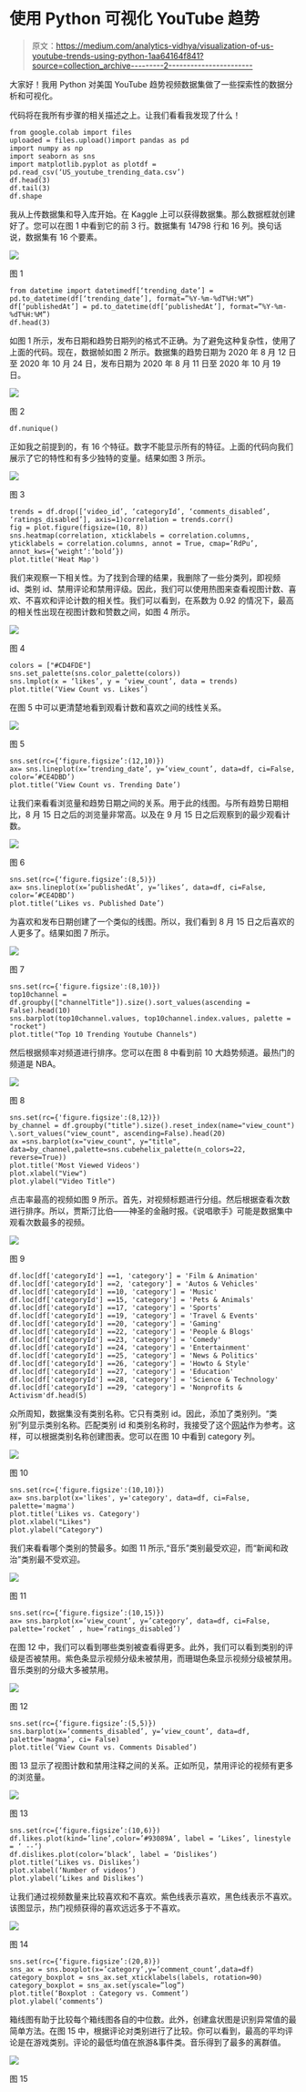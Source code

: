 # 使用 Python 可视化 YouTube 趋势

> 原文：<https://medium.com/analytics-vidhya/visualization-of-us-youtube-trends-using-python-1aa64164f841?source=collection_archive---------2----------------------->

大家好！我用 Python 对美国 YouTube 趋势视频数据集做了一些探索性的数据分析和可视化。

代码将在我所有步骤的相关描述之上。让我们看看我发现了什么！

```
from google.colab import files
uploaded = files.upload()import pandas as pd
import numpy as np
import seaborn as sns
import matplotlib.pyplot as plotdf = pd.read_csv(‘US_youtube_trending_data.csv’)
df.head(3)
df.tail(3)
df.shape
```

我从上传数据集和导入库开始。在 Kaggle 上可以获得数据集。那么数据框就创建好了。您可以在图 1 中看到它的前 3 行。数据集有 14798 行和 16 列。换句话说，数据集有 16 个要素。

![](img/3891bc3701971080ad5196132bb968ae.png)

图 1

```
from datetime import datetimedf[‘trending_date’] = pd.to_datetime(df[‘trending_date’], format=”%Y-%m-%dT%H:%M”)
df[‘publishedAt’] = pd.to_datetime(df[‘publishedAt’], format=”%Y-%m-%dT%H:%M”)
df.head(3)
```

如图 1 所示，发布日期和趋势日期列的格式不正确。为了避免这种复杂性，使用了上面的代码。现在，数据帧如图 2 所示。数据集的趋势日期为 2020 年 8 月 12 日至 2020 年 10 月 24 日，发布日期为 2020 年 8 月 11 日至 2020 年 10 月 19 日。

![](img/ac3af6e378dcf81d72d9bd370d99db8c.png)

图 2

```
df.nunique()
```

正如我之前提到的，有 16 个特征。数字不能显示所有的特征。上面的代码向我们展示了它的特性和有多少独特的变量。结果如图 3 所示。

![](img/f2a11f6bd64e1a5e6268088c0fdad458.png)

图 3

```
trends = df.drop([‘video_id’, ‘categoryId’, ‘comments_disabled’, ‘ratings_disabled’], axis=1)correlation = trends.corr()
fig = plot.figure(figsize=(10, 8))
sns.heatmap(correlation, xticklabels = correlation.columns, yticklabels = correlation.columns, annot = True, cmap=’RdPu’, annot_kws={‘weight’:’bold’})
plot.title('Heat Map')
```

我们来观察一下相关性。为了找到合理的结果，我删除了一些分类列，即视频 id、类别 id、禁用评论和禁用评级。因此，我们可以使用热图来查看视图计数、喜欢、不喜欢和评论计数的相关性。我们可以看到，在系数为 0.92 的情况下，最高的相关性出现在视图计数和赞数之间，如图 4 所示。

![](img/22a129cd7e2b9ddbc3074444150aa24b.png)

图 4

```
colors = ["#CD4FDE"]
sns.set_palette(sns.color_palette(colors))
sns.lmplot(x = ‘likes’, y = ‘view_count’, data = trends)
plot.title(‘View Count vs. Likes’)
```

在图 5 中可以更清楚地看到观看计数和喜欢之间的线性关系。

![](img/14a58e13ef9f4b574e9625ac6d5e4c6a.png)

图 5

```
sns.set(rc={‘figure.figsize’:(12,10)})
ax= sns.lineplot(x=’trending_date’, y=’view_count’, data=df, ci=False, color=’#CE4DBD’)
plot.title(‘View Count vs. Trending Date’)
```

让我们来看看浏览量和趋势日期之间的关系。用于此的线图。与所有趋势日期相比，8 月 15 日之后的浏览量非常高。以及在 9 月 15 日之后观察到的最少观看计数。

![](img/a6f58dba39beac2add073026ff5bf6bb.png)

图 6

```
sns.set(rc={‘figure.figsize’:(8,5)})
ax= sns.lineplot(x=’publishedAt’, y=’likes’, data=df, ci=False, color=’#CE4DBD’)
plot.title(‘Likes vs. Published Date’)
```

为喜欢和发布日期创建了一个类似的线图。所以，我们看到 8 月 15 日之后喜欢的人更多了。结果如图 7 所示。

![](img/e18d890a06c877861618eb369a1dd035.png)

图 7

```
sns.set(rc={'figure.figsize':(8,10)})
top10channel = df.groupby(["channelTitle"]).size().sort_values(ascending = False).head(10)
sns.barplot(top10channel.values, top10channel.index.values, palette = "rocket")
plot.title("Top 10 Trending Youtube Channels")
```

然后根据频率对频道进行排序。您可以在图 8 中看到前 10 大趋势频道。最热门的频道是 NBA。

![](img/3da60975f5be2ee07a47f1b7c5de95bf.png)

图 8

```
sns.set(rc={'figure.figsize':(8,12)})
by_channel = df.groupby("title").size().reset_index(name="view_count") \.sort_values("view_count", ascending=False).head(20)
ax =sns.barplot(x="view_count", y="title", data=by_channel,palette=sns.cubehelix_palette(n_colors=22, reverse=True))
plot.title('Most Viewed Videos')
plot.xlabel("View")
plot.ylabel("Video Title")
```

点击率最高的视频如图 9 所示。首先，对视频标题进行分组。然后根据查看次数进行排序。所以，贾斯汀比伯——神圣的金融时报。《说唱歌手》可能是数据集中观看次数最多的视频。

![](img/c25d6ae7490b593c999064b362973a84.png)

图 9

```
df.loc[df['categoryId'] ==1, 'category'] = 'Film & Animation'
df.loc[df['categoryId'] ==2, 'category'] = 'Autos & Vehicles'
df.loc[df['categoryId'] ==10, 'category'] = 'Music'
df.loc[df['categoryId'] ==15, 'category'] = 'Pets & Animals'
df.loc[df['categoryId'] ==17, 'category'] = 'Sports'
df.loc[df['categoryId'] ==19, 'category'] = 'Travel & Events'
df.loc[df['categoryId'] ==20, 'category'] = 'Gaming'
df.loc[df['categoryId'] ==22, 'category'] = 'People & Blogs'
df.loc[df['categoryId'] ==23, 'category'] = 'Comedy'
df.loc[df['categoryId'] ==24, 'category'] = 'Entertainment'
df.loc[df['categoryId'] ==25, 'category'] = 'News & Politics'
df.loc[df['categoryId'] ==26, 'category'] = 'Howto & Style'
df.loc[df['categoryId'] ==27, 'category'] = 'Education'
df.loc[df['categoryId'] ==28, 'category'] = 'Science & Technology'
df.loc[df['categoryId'] ==29, 'category'] = 'Nonprofits & Activism'df.head(5)
```

众所周知，数据集没有类别名称。它只有类别 id。因此，添加了类别列。“类别”列显示类别名称。匹配类别 id 和类别名称时，我接受了这个[网站](https://techpostplus.com/youtube-video-categories-list-faqs-and-solutions/)作为参考。这样，可以根据类别名称创建图表。您可以在图 10 中看到 category 列。

![](img/4ef4b3d2a2b2d5d58b62b75e47045aed.png)

图 10

```
sns.set(rc={'figure.figsize':(10,10)})
ax= sns.barplot(x='likes', y='category', data=df, ci=False, palette='magma')
plot.title('Likes vs. Category')
plot.xlabel("Likes")
plot.ylabel("Category")
```

我们来看看哪个类别的赞最多。如图 11 所示,“音乐”类别最受欢迎，而“新闻和政治”类别最不受欢迎。

![](img/5dcd3f6a95c60bd22cc2a60b4718e308.png)

图 11

```
sns.set(rc={‘figure.figsize’:(10,15)})
ax= sns.barplot(x=’view_count’, y=’category’, data=df, ci=False, palette=’rocket’ , hue=’ratings_disabled’)
```

在图 12 中，我们可以看到哪些类别被查看得更多。此外，我们可以看到类别的评级是否被禁用。紫色条显示视频分级未被禁用，而珊瑚色条显示视频分级被禁用。音乐类别的分级大多被禁用。

![](img/9472adaefe048c0b73b6bfaf99a3f76c.png)

图 12

```
sns.set(rc={‘figure.figsize’:(5,5)})
sns.barplot(x=’comments_disabled’, y=’view_count’, data=df, palette=’magma’, ci= False)
plot.title(‘View Count vs. Comments Disabled’)
```

图 13 显示了视图计数和禁用注释之间的关系。正如所见，禁用评论的视频有更多的浏览量。

![](img/407cd05d2445e3779e74e962e0c7f9fe.png)

图 13

```
sns.set(rc={‘figure.figsize’:(10,6)})
df.likes.plot(kind=’line’,color=’#93089A’, label = ‘Likes’, linestyle = ‘ --‘)
df.dislikes.plot(color=’black’, label = ‘Dislikes’)
plot.title(‘Likes vs. Dislikes’)
plot.xlabel(‘Number of videos’)
plot.ylabel(‘Likes and Dislikes’)
```

让我们通过视频数量来比较喜欢和不喜欢。紫色线表示喜欢，黑色线表示不喜欢。该图显示，热门视频获得的喜欢远远多于不喜欢。

![](img/0999718f7715ac216024a64a31bef804.png)

图 14

```
sns.set(rc={‘figure.figsize’:(20,8)})
sns_ax = sns.boxplot(x=’category’,y=’comment_count’,data=df)
category_boxplot = sns_ax.set_xticklabels(labels, rotation=90)
category_boxplot = sns_ax.set(yscale=”log”)
plot.title(‘Boxplot : Category vs. Comment’)
plot.ylabel(‘comments’)
```

箱线图有助于比较每个箱线图各自的中位数。此外，创建盒状图是识别异常值的最简单方法。在图 15 中，根据评论对类别进行了比较。你可以看到，最高的平均评论是在游戏类别。评论的最低均值在旅游&事件类。音乐得到了最多的离群值。

![](img/b9e68fc92921f3dc47e740ca00f3ca63.png)

图 15